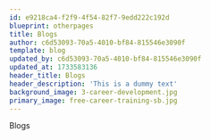 ```yaml
---
id: e9218ca4-f2f9-4f54-82f7-9edd222c192d
blueprint: otherpages
title: Blogs
author: c6d53093-70a5-4010-bf84-815546e3090f
template: blog
updated_by: c6d53093-70a5-4010-bf84-815546e3090f
updated_at: 1733583136
header_title: Blogs
header_description: 'This is a dummy text'
background_image: 3-career-development.jpg
primary_image: free-career-training-sb.jpg
---
```

Blogs